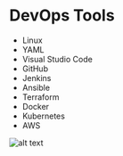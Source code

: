# DevOps Tools

- Linux
- YAML
- Visual Studio Code
- GitHub
- Jenkins
- Ansible
- Terraform
- Docker
- Kubernetes
- AWS

![alt text]([http://url/to/img.png](https://marvel-b1-cdn.bc0a.com/f00000000236551/dt-cdn.net/wp-content/uploads/2021/07/13429_ILL_DevOpsLoop.png))
